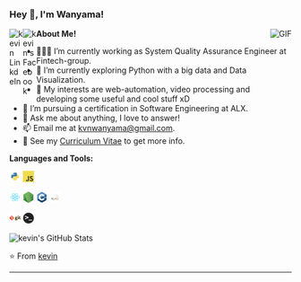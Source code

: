 
<h3 title="hehehe"> Hey 👋, I'm Wanyama!</h3>

<a href="https://www.linkedin.com/in/kevin-wanyama-83839817b)">
  <img align="left" alt="kevin LinkdeIn" width="24px" src="https://cdn.jsdelivr.net/npm/simple-icons@v3/icons/linkedin.svg" />
</a>
<a href="##">
  <img align="left" alt="kevin's Facebook" width="24px" src="https://cdn.jsdelivr.net/npm/simple-icons@v3/icons/facebook.svg" />
</a>
<!--<img src="https://komarev.com/ghpvc/?username=ZamranxD&color=blueviolet" align="left">



<br />
<br />

A **Software Engineering Student** 🚀 from Lahore, Pakistan.
 <!-- Currently, I'm a Community Team Member 🙍🏽‍♂️ [@CallmeMehdi](https://github.com/CallmeMehdi), Kaggler 👨🏽‍💻 [@Kaggle](https://www.kaggle.com/mehdimabrouki), and an Artificial Intelligence intern 👨🏽‍💼.  -->

  <img align="right" alt="GIF" src="https://i.pinimg.com/originals/e4/26/70/e426702edf874b181aced1e2fa5c6cde.gif" />

**About Me!**

- 👨🏽‍💻 I’m currently working as System Quality Assurance Engineer at Fintech-group.
- 🌱 I’m currently exploring Python with a big data and Data Visualization. 
- 🤔 My interests are web-automation, video processing and developing some useful and cool stuff xD
- 💼 I’m pursuing a certification in Software Engineering at ALX.
- 💬 Ask me about anything, I love to answer!
- 📫 Email me at [kvnwanyama@gmail.com](mailto:kvnwanyama@gmail.com).
- 📝 See my [Curriculum Vitae](https://drive.google.com/file/d/1dcNzXwQWdiE4RoXpE9c9EVUj0CdbBj_O/view?usp=sharing) to get more info.


**Languages and Tools:**  


<code><img height="20" src="https://raw.githubusercontent.com/github/explore/80688e429a7d4ef2fca1e82350fe8e3517d3494d/topics/python/python.png"></code>
<code><img height="20" src="https://raw.githubusercontent.com/github/explore/80688e429a7d4ef2fca1e82350fe8e3517d3494d/topics/javascript/javascript.png"></code>

<code><img height="20" src="https://raw.githubusercontent.com/github/explore/80688e429a7d4ef2fca1e82350fe8e3517d3494d/topics/react/react.png"></code>
<code><img height="20" src="https://raw.githubusercontent.com/github/explore/80688e429a7d4ef2fca1e82350fe8e3517d3494d/topics/nodejs/nodejs.png"></code>
<code><img height="20" src="https://raw.githubusercontent.com/github/explore/80688e429a7d4ef2fca1e82350fe8e3517d3494d/topics/cpp/cpp.png"></code>
<code><img height="20" src="https://raw.githubusercontent.com/github/explore/80688e429a7d4ef2fca1e82350fe8e3517d3494d/topics/mysql/mysql.png"></code>

<code><img height="20" src="https://raw.githubusercontent.com/github/explore/80688e429a7d4ef2fca1e82350fe8e3517d3494d/topics/git/git.png"></code>
<code><img height="20" src="https://raw.githubusercontent.com/github/explore/80688e429a7d4ef2fca1e82350fe8e3517d3494d/topics/terminal/terminal.png"></code>

<img src="https://github-readme-stats.vercel.app/api?username=kevinwanyama&show_icons=true&hide_border=true&count_private=true&theme=rose_pine&icon_color=fad000" alt="kevin's GitHub Stats">

⭐️ From [kevin](https://github.com/kevinwanyama)


----
